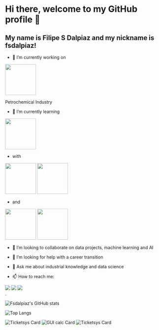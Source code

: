 # Hi there, welcome to my GitHub profile 👋
## My name is Filipe S Dalpiaz and my nickname is fsdalpiaz!


- 🔭 I’m currently working on 
<img src="https://cdn.iconscout.com/icon/premium/png-256-thumb/petrochemical-1617312-1377778.png" width=100 height=100/>

Petrochemical Industry
- 🌱 I’m currently learning 
<img src="https://cdn.jsdelivr.net/gh/devicons/devicon/icons/python/python-original.svg" width=100 height=100/>

- with 
<div><img src="https://cdn.jsdelivr.net/gh/devicons/devicon/icons/pycharm/pycharm-original-wordmark.svg" width=100 height=100/> <img src="https://cdn.jsdelivr.net/gh/devicons/devicon/icons/anaconda/anaconda-original-wordmark.svg" width=100 height=100/></div>

- and
<div><img src="https://cdn.jsdelivr.net/gh/devicons/devicon/icons/jupyter/jupyter-original-wordmark.svg" width=100 height=100/> <img src="https://cdn.jsdelivr.net/gh/devicons/devicon/icons/pandas/pandas-original-wordmark.svg" width=100 height=100/></div>

- 👯 I’m looking to collaborate on data projects, machine learning and AI

- 🤔 I’m looking for help with a career transition
- 💬 Ask me about industrial knowledge and data science
- 📫 How to reach me:
<div>
<a href="https://instagram.com/dalpiazfs" target="_blank"><img src="https://img.shields.io/badge/-Instagram-%23E4405F?style=for-the-badge&logo=instagram&logoColor=white" target="_blank"></a>
<a href = "mailto:filipsdalpiaz@gmail.com"><img src="https://img.shields.io/badge/Gmail-D14836?style=for-the-badge&logo=gmail&logoColor=white" target="_blank"></a>
<a href="https://www.linkedin.com/in/filipesdalpiaz" target="_blank"><img src="https://img.shields.io/badge/-LinkedIn-%230077B5?style=for-the-badge&logo=linkedin&logoColor=white" target="_blank"></a>   
</div>
<div>
.
</div>

![Fsdalpiaz's GitHub stats](https://github-readme-stats.vercel.app/api?username=fsdalpiaz&show_icons=true&theme=transparent)


![Top Langs](https://github-readme-stats.vercel.app/api/top-langs/?username=fsdalpiaz&layout=compact&show_icons=true&theme=transparent)


![Ticketsys Card](https://github-readme-stats.vercel.app/api/pin/?username=fsdalpiaz&repo=Ticketsys&show_owner=true&theme=transparent) ![GUI calc Card](https://github-readme-stats.vercel.app/api/pin/?username=fsdalpiaz&repo=CalcGUI&show_owner=true&theme=transparent) ![Ticketsys Card](https://github-readme-stats.vercel.app/api/pin/?username=fsdalpiaz&repo=originSix-beautysalon.rocketseat.discover&show_owner=true&theme=transparent)



